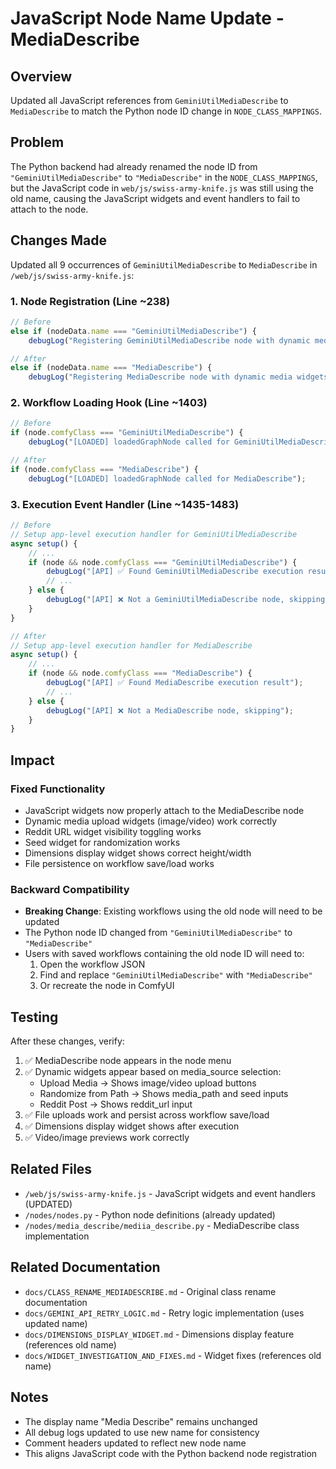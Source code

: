 # JavaScript Node Name Update - MediaDescribe

## Overview

Updated all JavaScript references from `GeminiUtilMediaDescribe` to `MediaDescribe` to match the Python node ID change in `NODE_CLASS_MAPPINGS`.

## Problem

The Python backend had already renamed the node ID from `"GeminiUtilMediaDescribe"` to `"MediaDescribe"` in the `NODE_CLASS_MAPPINGS`, but the JavaScript code in `web/js/swiss-army-knife.js` was still using the old name, causing the JavaScript widgets and event handlers to fail to attach to the node.

## Changes Made

Updated all 9 occurrences of `GeminiUtilMediaDescribe` to `MediaDescribe` in `/web/js/swiss-army-knife.js`:

### 1. Node Registration (Line ~238)

```javascript
// Before
else if (nodeData.name === "GeminiUtilMediaDescribe") {
    debugLog("Registering GeminiUtilMediaDescribe node with dynamic media widgets");

// After
else if (nodeData.name === "MediaDescribe") {
    debugLog("Registering MediaDescribe node with dynamic media widgets");
```

### 2. Workflow Loading Hook (Line ~1403)

```javascript
// Before
if (node.comfyClass === "GeminiUtilMediaDescribe") {
    debugLog("[LOADED] loadedGraphNode called for GeminiUtilMediaDescribe");

// After
if (node.comfyClass === "MediaDescribe") {
    debugLog("[LOADED] loadedGraphNode called for MediaDescribe");
```

### 3. Execution Event Handler (Line ~1435-1483)

```javascript
// Before
// Setup app-level execution handler for GeminiUtilMediaDescribe
async setup() {
    // ...
    if (node && node.comfyClass === "GeminiUtilMediaDescribe") {
        debugLog("[API] ✅ Found GeminiUtilMediaDescribe execution result");
        // ...
    } else {
        debugLog("[API] ❌ Not a GeminiUtilMediaDescribe node, skipping");
    }
}

// After
// Setup app-level execution handler for MediaDescribe
async setup() {
    // ...
    if (node && node.comfyClass === "MediaDescribe") {
        debugLog("[API] ✅ Found MediaDescribe execution result");
        // ...
    } else {
        debugLog("[API] ❌ Not a MediaDescribe node, skipping");
    }
}
```

## Impact

### Fixed Functionality

- JavaScript widgets now properly attach to the MediaDescribe node
- Dynamic media upload widgets (image/video) work correctly
- Reddit URL widget visibility toggling works
- Seed widget for randomization works
- Dimensions display widget shows correct height/width
- File persistence on workflow save/load works

### Backward Compatibility

- **Breaking Change**: Existing workflows using the old node will need to be updated
- The Python node ID changed from `"GeminiUtilMediaDescribe"` to `"MediaDescribe"`
- Users with saved workflows containing the old node ID will need to:
    1. Open the workflow JSON
    2. Find and replace `"GeminiUtilMediaDescribe"` with `"MediaDescribe"`
    3. Or recreate the node in ComfyUI

## Testing

After these changes, verify:

1. ✅ MediaDescribe node appears in the node menu
2. ✅ Dynamic widgets appear based on media_source selection:
    - Upload Media → Shows image/video upload buttons
    - Randomize from Path → Shows media_path and seed inputs
    - Reddit Post → Shows reddit_url input
3. ✅ File uploads work and persist across workflow save/load
4. ✅ Dimensions display widget shows after execution
5. ✅ Video/image previews work correctly

## Related Files

- `/web/js/swiss-army-knife.js` - JavaScript widgets and event handlers (UPDATED)
- `/nodes/nodes.py` - Python node definitions (already updated)
- `/nodes/media_describe/mediia_describe.py` - MediaDescribe class implementation

## Related Documentation

- `docs/CLASS_RENAME_MEDIADESCRIBE.md` - Original class rename documentation
- `docs/GEMINI_API_RETRY_LOGIC.md` - Retry logic implementation (uses updated name)
- `docs/DIMENSIONS_DISPLAY_WIDGET.md` - Dimensions display feature (references old name)
- `docs/WIDGET_INVESTIGATION_AND_FIXES.md` - Widget fixes (references old name)

## Notes

- The display name "Media Describe" remains unchanged
- All debug logs updated to use new name for consistency
- Comment headers updated to reflect new node name
- This aligns JavaScript code with the Python backend node registration
